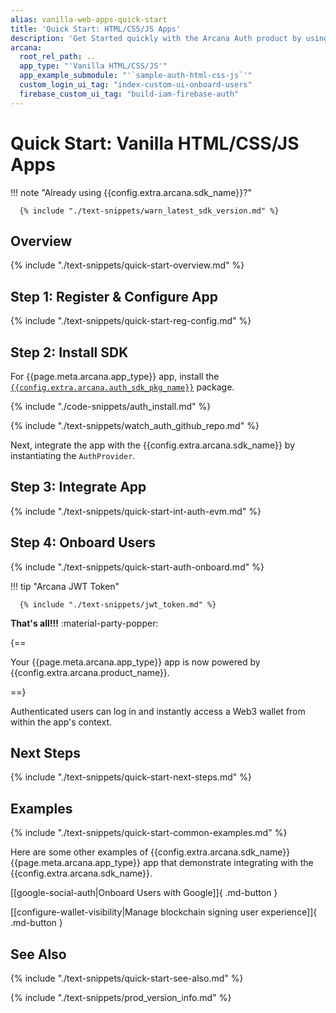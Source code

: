 ```yaml
---
alias: vanilla-web-apps-quick-start
title: 'Quick Start: HTML/CSS/JS Apps'
description: 'Get Started quickly with the Arcana Auth product by using these step-by-step instructions for vanilla HTML/CSS/JS apps. Use Arcana Developer Dashboard to register the app, get a client ID and use this client ID to integrate the app with the Arcana Auth SDK.'
arcana:
  root_rel_path: ..
  app_type: "'Vanilla HTML/CSS/JS'"
  app_example_submodule: "'`sample-auth-html-css-js`'"
  custom_login_ui_tag: "index-custom-ui-onboard-users"
  firebase_custom_ui_tag: "build-iam-firebase-auth"
---
```


# Quick Start: Vanilla HTML/CSS/JS Apps

!!! note "Already using {{config.extra.arcana.sdk_name}}?"
  
      {% include "./text-snippets/warn_latest_sdk_version.md" %}

## Overview

{% include "./text-snippets/quick-start-overview.md" %}

## Step 1: Register & Configure App

{% include "./text-snippets/quick-start-reg-config.md" %}

## Step 2: Install SDK

For {{page.meta.arcana.app_type}} app, install the [`{{config.extra.arcana.auth_sdk_pkg_name}}`](https://www.npmjs.com/package/@arcana/auth) package.

{% include "./code-snippets/auth_install.md" %}

{% include "./text-snippets/watch_auth_github_repo.md" %}

Next, integrate the app with the {{config.extra.arcana.sdk_name}} by instantiating the `AuthProvider`.

## Step 3: Integrate App

{% include "./text-snippets/quick-start-int-auth-evm.md" %}

## Step 4: Onboard Users

{% include "./text-snippets/quick-start-auth-onboard.md" %}

!!! tip "Arcana JWT Token"

      {% include "./text-snippets/jwt_token.md" %}

**That's all!!!** :material-party-popper:

{==

Your {{page.meta.arcana.app_type}} app is now powered by {{config.extra.arcana.product_name}}.

==}

Authenticated users can log in and instantly access a Web3 wallet from within the app's context.

## Next Steps

{% include "./text-snippets/quick-start-next-steps.md" %}

## Examples

{% include "./text-snippets/quick-start-common-examples.md" %}

Here are some other examples of {{config.extra.arcana.sdk_name}} {{page.meta.arcana.app_type}} app that demonstrate integrating with the {{config.extra.arcana.sdk_name}}.

[[google-social-auth|Onboard Users with Google]]{ .md-button }

[[configure-wallet-visibility|Manage blockchain signing user experience]]{ .md-button }

## See Also

{% include "./text-snippets/quick-start-see-also.md" %}

{% include "./text-snippets/prod_version_info.md" %}